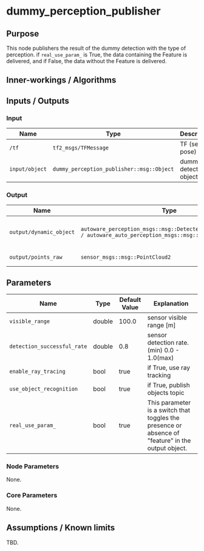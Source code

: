 # dummy_perception_publisher

## Purpose

This node publishers the result of the dummy detection with the type of perception. if `real_use_param_` is True, the data containing the Feature is delivered, and if False, the data without the Feature is delivered.

## Inner-workings / Algorithms

## Inputs / Outputs

### Input

| Name                     | Type                                       | Description    |
| ------------------------ | ------------------------------------------ | -------------- |
| `/tf`                    | `tf2_msgs/TFMessage`                       | TF (self-pose) |
| `input/object`           | `dummy_perception_publisher::msg::Object`  | dummy detection objects |

### Output

| Name         | Type                                       | Description                                                                                           |
| ------------ | ------------------------------------------ | ----------------------------------------------------------------------------------------------------- |
| `output/dynamic_object` | `autoware_perception_msgs::msg::DetectedObjectsWithFeature / autoware_auto_perception_msgs::msg::DetectedObjects` | Publishers objects.(True:w/Feature, False:wo/Feature) |
| `output/points_raw` | `sensor_msgs::msg::PointCloud2` | point cloud of objects |

## Parameters
| Name          | Type   | Default Value | Explanation                 |
| ------------- | ------ | ------------- | --------------------------- |
| `visible_range` | double | 100.0          | sensor visible range [m] |
| `detection_successful_rate` | double | 0.8          | sensor detection rate. (min) 0.0 - 1.0(max) |
| `enable_ray_tracing` | bool | true          | if True, use ray tracking |
| `use_object_recognition` | bool | true          | if True, publish objects topic |
| `real_use_param_` | bool | true          | This parameter is a switch that toggles the presence or absence of "feature" in the output object. |

### Node Parameters
None.

### Core Parameters

None.

## Assumptions / Known limits

TBD.
